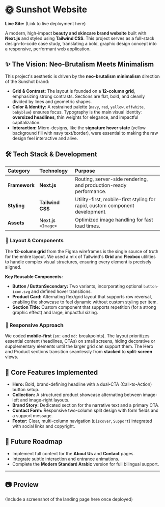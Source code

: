 # 🌞 Sunshot Website

**Live Site:** (Link to live deployment here)

A modern, high-impact **beauty and skincare brand website** built with **Next.js** and styled using **Tailwind CSS**. This project serves as a full-stack design-to-code case study, translating a bold, graphic design concept into a responsive, performant web application.

## ✨ The Vision: Neo-Brutalism Meets Minimalism

This project's aesthetic is driven by the **neo-brutalism minimalism** direction of the Sunshot brand:

* **Grid & Contrast:** The layout is founded on a **12-column grid**, emphasizing strong contrasts. Sections are flat, bold, and cleanly divided by lines and geometric shapes.
* **Color & Identity:** A restrained palette (`navy`, `red`, `yellow`, `offwhite`, `babyblue`) ensures focus. Typography is the main visual identity: **oversized headlines**, thin weights for elegance, and impactful capitalization.
* **Interaction:** Micro-designs, like the **signature hover state** (yellow background fill with navy text/border), were essential to making the raw design feel interactive and alive.

## 🛠️ Tech Stack & Development

| Category | Technology | Purpose |
| :--- | :--- | :--- |
| **Framework** | **Next.js** | Routing, server-side rendering, and production-ready performance. |
| **Styling** | **Tailwind CSS** | Utility-first, mobile-first styling for rapid, custom component development. |
| **Assets** | Next.js `<Image>` | Optimized image handling for fast load times. |

### 📐 Layout & Components

The **12-column grid** from the Figma wireframes is the single source of truth for the entire layout. We used a mix of Tailwind's **Grid** and **Flexbox** utilities to handle complex visual structures, ensuring every element is precisely aligned.

**Key Reusable Components:**

* **Button / ButtonSecondary:** Two variants, incorporating optional `button-icon.svg` and defined hover transitions.
* **Product Card:** Alternating flex/grid layout that supports row reversal, enabling the showcase to feel dynamic without custom styling per item.
* **Section Title:** Custom component that supports repetition (for a strong graphic effect) and large, impactful sizing.

### 📱 Responsive Approach

We coded **mobile-first** (`sm:` and `md:` breakpoints). The layout prioritizes essential content (headlines, CTAs) on small screens, hiding decorative or supplementary elements until the larger grid can support them. The Hero and Product sections transition seamlessly from **stacked** to **split-screen** views.

## 🧩 Core Features Implemented

* **Hero:** Bold, brand-defining headline with a dual-CTA (Call-to-Action) button setup.
* **Collection:** A structured product showcase alternating between image-left and image-right layouts.
* **Brand Story:** Dedicated section for the narrative text and a primary CTA.
* **Contact Form:** Responsive two-column split design with form fields and a support message.
* **Footer:** Clear, multi-column navigation (`Discover`, `Support`) integrated with social links and copyright.

## 🔮 Future Roadmap

* Implement full content for the **About Us** and **Contact** pages.
* Integrate subtle interaction and entrance animations.
* Complete the **Modern Standard Arabic** version for full bilingual support.

---

## 📷 Preview

(Include a screenshot of the landing page here once deployed)
